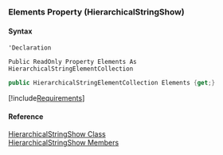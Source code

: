﻿### Elements Property (HierarchicalStringShow)

#### Syntax

```vbnet
'Declaration

Public ReadOnly Property Elements As HierarchicalStringElementCollection
```

```csharp
public HierarchicalStringElementCollection Elements {get;}
```

[!include[Requirements](../partials/requirements.md)]

#### Reference

[HierarchicalStringShow Class](fcSDK~FChoice.Foundation.Clarify.DataObjects.HierarchicalStringShow.md)  
[HierarchicalStringShow Members](fcSDK~FChoice.Foundation.Clarify.DataObjects.HierarchicalStringShow_members.md)